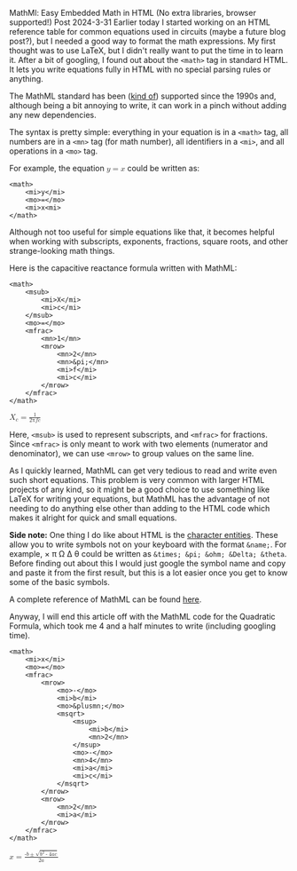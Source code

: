 MathMl: Easy Embedded Math in HTML (No extra libraries, browser supported!)
Post
2024-3-31
Earlier today I started working on an HTML reference table for common equations used in circuits (maybe a future blog post?), but I needed a good way to format the math expressions. My first thought was to use LaTeX, but I didn't really want to put the time in to learn it. After a bit of googling, I found out about the `<math>` tag in standard HTML. It lets you write equations fully in HTML with no special parsing rules or anything.

The MathML standard has been ([kind of](https://www.peterkrautzberger.org/0186/)) supported since the 1990s and, although being a bit annoying to write, it can work in a pinch without adding any new dependencies.

The syntax is pretty simple: everything in your equation is in a `<math>` tag, all numbers are in a `<mn>` tag (for math number), all identifiers in a `<mi>`, and all operations in a `<mo>` tag.

For example, the equation <math><mi>y</mi><mo>=</mo><mi>x</mi></math> could be written as:

    <math>
        <mi>y</mi>
        <mo>=</mo>
        <mi>x<mi>
    </math> 

Although not too useful for simple equations like that, it becomes helpful when working with subscripts, exponents, fractions, square roots, and other strange-looking math things. 

Here is the capacitive reactance formula written with MathML:

    <math>
        <msub>
            <mi>X</mi>
            <mi>c</mi>
        </msub>
        <mo>=</mo>
        <mfrac>
            <mn>1</mn>
            <mrow>
                <mn>2</mn>
                <mn>&pi;</mn>
                <mi>f</mi>
                <mi>c</mi>
            </mrow>
        </mfrac>
    </math>

<math>
    <msub>
        <mi>X</mi>
        <mi>c</mi>
    </msub>
    <mo>=</mo>
    <mfrac>
        <mn>1</mn>
        <mrow>
            <mn>2</mn>
            <mn>&pi;</mn>
            <mi>f</mi>
            <mi>c</mi>
        </mrow>
    </mfrac>
</math>

Here, `<msub>` is used to represent subscripts, and `<mfrac>` for fractions. Since `<mfrac>` is only meant to work with two elements (numerator and denominator), we can use `<mrow>` to group values on the same line.

As I quickly learned, MathML can get very tedious to read and write even such short equations. This problem is very common with larger HTML projects of any kind, so it might be a good choice to use something like LaTeX for writing your equations, but MathML has the advantage of not needing to do anything else other than adding to the HTML code which makes it alright for quick and small equations.

__Side note:__ One thing I do like about HTML is the [character entities](https://www.w3schools.com/html/html_entities.asp). These allow you to write symbols not on your keyboard with the format `&name;`. For example, &times; &pi; &ohm; &Delta; &theta; could be written as `&times; &pi; &ohm; &Delta; &theta`. Before finding out about this I would just google the symbol name and copy and paste it from the first result, but this is a lot easier once you get to know some of the basic symbols.

A complete reference of MathML can be found [here](https://developer.mozilla.org/en-US/docs/Web/MathML/Element).

Anyway, I will end this article off with the MathML code for the Quadratic Formula, which took me 4 and a half minutes to write (including googling time).

    <math>
        <mi>x</mi>
        <mo>=</mo>
        <mfrac>
            <mrow>
                <mo>-</mo>
                <mi>b</mi>
                <mo>&plusmn;</mo>
                <msqrt>
                    <msup>
                        <mi>b</mi>
                        <mn>2</mn>
                    </msup>
                    <mo>-</mo>
                    <mn>4</mn>
                    <mi>a</mi>
                    <mi>c</mi>
                </msqrt>
            </mrow>
            <mrow>
                <mn>2</mn>
                <mi>a</mi>
            </mrow>
        </mfrac>
    </math>

<math>
    <mi>x</mi>
    <mo>=</mo>
    <mfrac>
        <mrow>
            <mo>-</mo>
            <mi>b</mi>
            <mo>&plusmn;</mo>
            <msqrt>
                <msup>
                    <mi>b</mi>
                    <mn>2</mn>
                </msup>
                <mo>-</mo>
                <mn>4</mn>
                <mi>a</mi>
                <mi>c</mi>
            </msqrt>
        </mrow>
        <mrow>
            <mn>2</mn>
            <mi>a</mi>
        </mrow>
    </mfrac>
</
